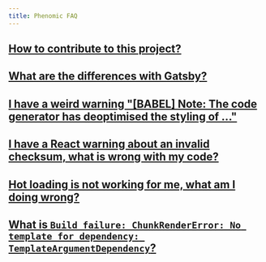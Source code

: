 ```yaml
---
title: Phenomic FAQ
---
```


## [How to contribute to this project?](/contributing/)

## [What are the differences with Gatsby?](gatsby/)

## [I have a weird warning "[BABEL] Note: The code generator has deoptimised the styling of ..."](babel/)

## [I have a React warning about an invalid checksum, what is wrong with my code?](react/)

## [Hot loading is not working for me, what am I doing wrong?](hot-loading/)

## [What is ``Build failure: ChunkRenderError: No template for dependency: TemplateArgumentDependency``?](ChunkRenderError/)
